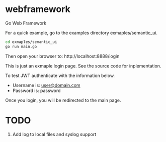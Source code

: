 # webframework
Go Web Framework

For a quick example, go to the examples directory exmaples/semantic_ui.
```bash
cd exmaples/semantic_ui
go run main.go
```

Then open your browser to:  http://localhost:8888/login

This is just an exmaple login page.  See the source code for inplementation.

To test JWT authenticate with the information below.
- Username is: user@domain.com
- Password is: password

Once you login, you will be redirected to the main page. 

TODO
===
1. Add log to local files and syslog support
